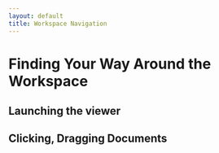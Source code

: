 ```yaml
---
layout: default
title: Workspace Navigation
---
```


# Finding Your Way Around the Workspace
## Launching the viewer
## Clicking, Dragging Documents